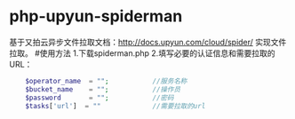 # php-upyun-spiderman
基于又拍云异步文件拉取文档：http://docs.upyun.com/cloud/spider/ 实现文件拉取。
#使用方法
1.下载spiderman.php 
2.填写必要的认证信息和需要拉取的URL：
```php
    $operator_name 	= "";			//服务名称
    $bucket_name 	= "";			//操作员
    $password       = "";			//密码 
    $tasks['url']  = ""             //需要拉取的url

